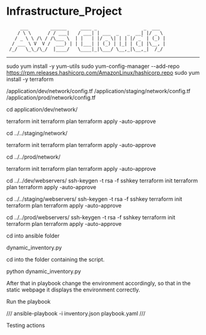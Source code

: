 # Infrastructure_Project
         ___        ______     ____ _                 _  ___  
        / \ \      / / ___|   / ___| | ___  _   _  __| |/ _ \ 
       / _ \ \ /\ / /\___ \  | |   | |/ _ \| | | |/ _` | (_) |
      / ___ \ V  V /  ___) | | |___| | (_) | |_| | (_| |\__, |
     /_/   \_\_/\_/  |____/   \____|_|\___/ \__,_|\__,_|  /_/ 
 ----------------------------------------------------------------- 

<!--Install terraform-->
sudo yum install -y yum-utils
sudo yum-config-manager --add-repo https://rpm.releases.hashicorp.com/AmazonLinux/hashicorp.repo
sudo yum install -y terraform

<!--Replace your s3 bucket on all config files-->
/application/dev/network/config.tf
/application/staging/network/config.tf
/application/prod/network/config.tf

<!--Deploy dev VPC-->
cd application/dev/network/

terraform init
terraform plan
terraform apply -auto-approve

<!--Deploy staging VPC-->
cd ../../staging/network/

terraform init
terraform plan
terraform apply -auto-approve

<!--Deploy prod VPC-->
cd ../../prod/network/

terraform init
terraform plan
terraform apply -auto-approve


<!-- Deploy dev load balancer, EC2 instances, and auto scaling group. -->
cd ../../dev/webservers/
ssh-keygen -t rsa -f sshkey
terraform init
terraform plan
terraform apply -auto-approve

<!-- Deploy staging load balancer, EC2 instances, and auto scaling group. -->
cd ../../staging/webservers/
ssh-keygen -t rsa -f sshkey
terraform init
terraform plan
terraform apply -auto-approve

<!-- Deploy prod load balancer, EC2 instances, and auto scaling group. -->
cd ../../prod/webservers/
ssh-keygen -t rsa -f sshkey
terraform init
terraform plan
terraform apply -auto-approve


<!--Ansible -->

cd into ansible folder 

<!--Python script to generate a dynamic inventory with only ip addresses of instances which are in public subnet 3 and public subnet 4.-->
dynamic_inventory.py 


cd into the folder containing the script. 

<!-- to run the script-->
python dynamic_inventory.py 
  


<!--the script will install boto3 and ansible generate a inventory.json file which will be used as inventory file-->

After that in playbook change the environment accordingly, so that in the static webpage it displays the environment correctly.

Run the playbook

///
ansible-playbook -i inventory.json playbook.yaml
///


Testing actions
